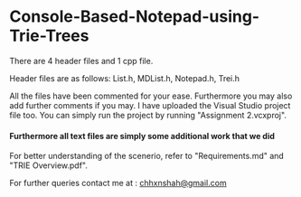 # Console-Based-Notepad-using-Trie-Trees

There are 4 header files and 1 cpp file. 

Header files are as follows:
List.h, MDList.h, Notepad.h, Trei.h

All the files have been commented for your ease. Furthermore you may also add further comments if you may. I have uploaded the Visual Studio project file too. You can simply run the project by running "Assignment 2.vcxproj".

#### Furthermore all text files are simply some additional work that we did

For better understanding of the scenerio, refer to "Requirements.md" and "TRIE Overview.pdf".

For further queries contact me at : chhxnshah@gmail.com
